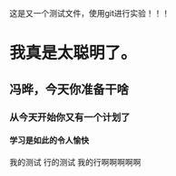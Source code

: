 这是又一个测试文件，使用git进行实验！！！
# 我真是太聪明了。
## 冯晔，今天你准备干啥
### 从今天开始你又有一个计划了
#### 学习是如此的令人愉快

我的测试
行的测试
我的行啊啊啊啊啊
